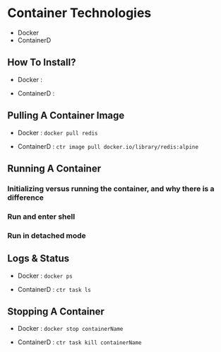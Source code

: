 # Container Technologies  

- Docker  
- ContainerD

## How To Install?  

- Docker : 

- ContainerD : 

##  Pulling A Container Image  

- Docker : ```docker pull redis```  

- ContainerD : ```ctr image pull docker.io/library/redis:alpine```  

## Running A Container

### Initializing versus running the container, and why there is a difference

### Run and enter shell

### Run in detached mode


##  Logs & Status

- Docker : ```docker ps```  

- ContainerD : ```ctr task ls```  

## Stopping A Container

- Docker : ```docker stop containerName```  

- ContainerD : ```ctr task kill containerName```  

